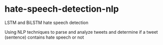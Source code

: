 # hate-speech-detection-nlp
LSTM and BiLSTM hate speech detection

Using NLP techniques to parse and analyze tweets and determine if a tweet (sentence) contains hate speech or not

